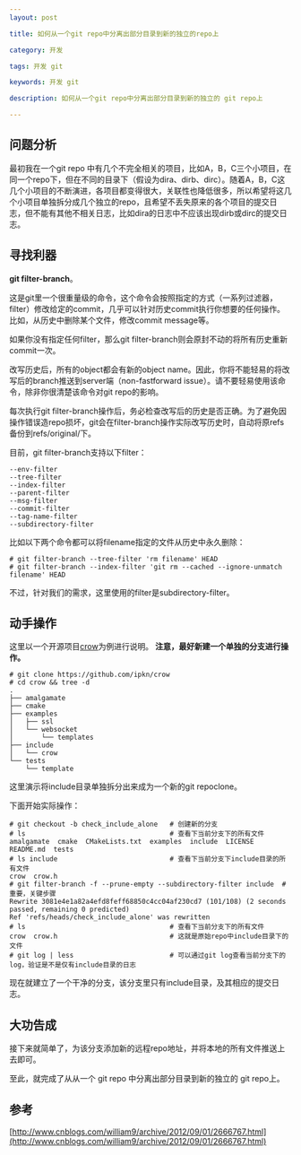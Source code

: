 ```yaml
---
layout: post

title: 如何从一个git repo中分离出部分目录到新的独立的repo上

category: 开发

tags: 开发 git

keywords: 开发 git

description: 如何从一个git repo中分离出部分目录到新的独立的 git repo上

---
```


## 问题分析
最初我在一个git repo 中有几个不完全相关的项目，比如A，B，C三个小项目，在同一个repo下，但在不同的目录下（假设为dira、dirb、dirc）。随着A，B，C这几个小项目的不断演进，各项目都变得很大，关联性也降低很多，所以希望将这几个小项目单独拆分成几个独立的repo，且希望不丢失原来的各个项目的提交日志，但不能有其他不相关日志，比如dira的日志中不应该出现dirb或dirc的提交日志。

## 寻找利器
**git filter-branch**。

这是git里一个很重量级的命令，这个命令会按照指定的方式（一系列过滤器，filter）修改给定的commit，几乎可以针对历史commit执行你想要的任何操作。比如，从历史中删除某个文件，修改commit message等。

如果你没有指定任何filter，那么git filter-branch则会原封不动的将所有历史重新commit一次。

改写历史后，所有的object都会有新的object name。因此，你将不能轻易的将改写后的branch推送到server端（non-fastforward issue）。请不要轻易使用该命令，除非你很清楚该命令对git repo的影响。

每次执行git filter-branch操作后，务必检查改写后的历史是否正确。为了避免因操作错误造repo损坏，git会在filter-branch操作实际改写历史时，自动将原refs备份到refs/original/下。

目前，git filter-branch支持以下filter：
    
    --env-filter
    --tree-filter
    --index-filter
    --parent-filter
    --msg-filter
    --commit-filter
    --tag-name-filter
    --subdirectory-filter

比如以下两个命令都可以将filename指定的文件从历史中永久删除：  

    # git filter-branch --tree-filter 'rm filename' HEAD
    # git filter-branch --index-filter 'git rm --cached --ignore-unmatch filename' HEAD

不过，针对我们的需求，这里使用的filter是subdirectory-filter。
## 动手操作
这里以一个开源项目[crow](https://github.com/ipkn/crow)为例进行说明。
**注意，最好新建一个单独的分支进行操作。**

    # git clone https://github.com/ipkn/crow
    # cd crow && tree -d
    .
    ├── amalgamate
    ├── cmake
    ├── examples
    │   ├── ssl
    │   └── websocket
    │       └── templates
    ├── include
    │   └── crow
    └── tests
        └── template

这里演示将include目录单独拆分出来成为一个新的git repoclone。

下面开始实际操作：

    # git checkout -b check_include_alone   # 创建新的分支
    # ls                                    # 查看下当前分支下的所有文件
    amalgamate  cmake  CMakeLists.txt  examples  include  LICENSE  README.md  tests
    # ls include                            # 查看下当前分支下include目录的所有文件
    crow  crow.h                            
    # git filter-branch -f --prune-empty --subdirectory-filter include  # 重要，关键步骤
    Rewrite 3081e4e1a82a4efd8feff68850c4cc04af230cd7 (101/108) (2 seconds passed, remaining 0 predicted)    
    Ref 'refs/heads/check_include_alone' was rewritten
    # ls                                    # 查看下当前分支下的所有文件
    crow  crow.h                            # 这就是原始repo中include目录下的文件
    # git log | less                        # 可以通过git log查看当前分支下的log，验证是不是仅有include目录的日志
    
现在就建立了一个干净的分支，该分支里只有include目录，及其相应的提交日志。

## 大功告成
接下来就简单了，为该分支添加新的远程repo地址，并将本地的所有文件推送上去即可。

至此，就完成了从从一个 git repo 中分离出部分目录到新的独立的 git repo上。

## 参考
[http://www.cnblogs.com/william9/archive/2012/09/01/2666767.html](http://www.cnblogs.com/william9/archive/2012/09/01/2666767.html)


